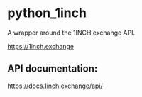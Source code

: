 # python_1inch
A wrapper around the 1INCH exchange API. 

https://1inch.exchange

## API documentation:
https://docs.1inch.exchange/api/


